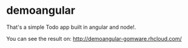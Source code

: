 # demoangular
That's a simple Todo app built in angular and node!. 

You can see the result on: 
http://demoangular-gomware.rhcloud.com/
